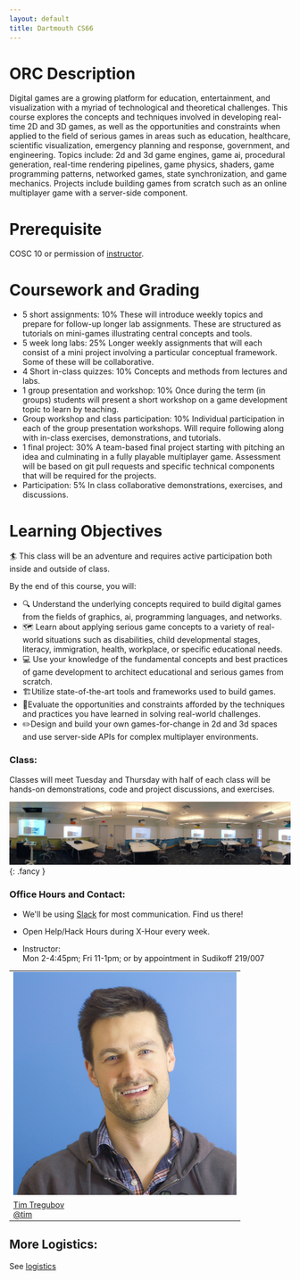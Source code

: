```yaml
---
layout: default
title: Dartmouth CS66
---
```



# ORC Description
Digital games are a growing platform for education, entertainment, and visualization with a myriad of technological and theoretical challenges. This course explores the concepts and techniques involved in developing real-time 2D and 3D games, as well as the opportunities and constraints when applied to the field of serious games in areas such as education, healthcare, scientific visualization, emergency planning and response, government, and engineering. Topics include: 2d and 3d game engines, game ai, procedural generation, real-time rendering pipelines, game physics, shaders, game programming patterns, networked games, state synchronization, and game mechanics. Projects include building games from scratch such as an online multiplayer game with a server-side component.

# Prerequisite

COSC 10 or permission of [instructor](mailto:tim@cs.dartmouth.edu). 

# Coursework and Grading

* 5 short assignments: 10%
  These will introduce weekly topics and prepare for follow-up longer lab assignments. These are structured as tutorials on mini-games illustrating central concepts and tools.
* 5 week long labs: 25%
  Longer weekly assignments that will each consist of a mini project involving a particular conceptual framework. Some of these will be collaborative.
* 4 Short in-class quizzes: 10%
  Concepts and methods from lectures and labs.
* 1 group presentation and workshop: 10%
  Once during the term (in groups) students will present a short workshop on a game development topic to learn by teaching.
* Group workshop and class participation: 10%
  Individual participation in each of the group presentation workshops. Will require following along with in-class exercises, demonstrations, and tutorials.
* 1 final project: 30%
  A team-based final project starting with pitching an idea and culminating in a fully playable multiplayer game. Assessment will be based on git pull requests and specific technical components that will be required for the projects.
* Participation: 5%
  In class collaborative demonstrations, exercises, and discussions.

# Learning Objectives

🏄 This class will be an adventure and requires active participation both inside and outside of class.

By the end of this course, you will:

* 🔍 Understand the underlying concepts required to build digital games from the fields of graphics, ai, programming languages, and networks.
* 🗺 Learn about applying serious game concepts to a variety of real-world situations such as disabilities, child developmental stages, literacy, immigration, health, workplace, or specific educational needs.
* 💻 Use your knowledge of the fundamental concepts and best practices of game development to architect educational and serious games from scratch.
* 🏗️Utilize state-of-the-art tools and frameworks used to build games.
* 🔬Evaluate the opportunities and constraints afforded by the techniques and practices you have learned in solving real-world challenges.
* ✏️Design and build your own games-for-change in 2d and 3d spaces and use server-side APIs for complex multiplayer environments.


### Class:

Classes will meet Tuesday and Thursday with half of each class will be hands-on demonstrations, code and project discussions, and exercises.

![](assets/imgs/carson61.jpg){: .fancy }

### Office Hours and Contact:

  - We'll be using [Slack](https://cs66-dartmouth.slack.com) for most communication. Find us there!

  - Open Help/Hack Hours during X-Hour every week. <br>

  - Instructor:<br>
    Mon 2-4:45pm; Fri 11-1pm; or by appointment in Sudikoff 219/007

<table>
  <tr>
    <td>
      <img class="profile fancy" src="assets/imgs/tt_profile.jpg" />
    </td>
  </tr>
  <tr>
    <td>
      <a href="mailto:tim@cs.dartmouth.edu">Tim Tregubov</a><br>
      <a href="https://cs66-dartmouth.slack.com/messages/@tim/">@tim</a>
    </td>
  </tr>
</table>


## More Logistics:

See [logistics](/logistics)
